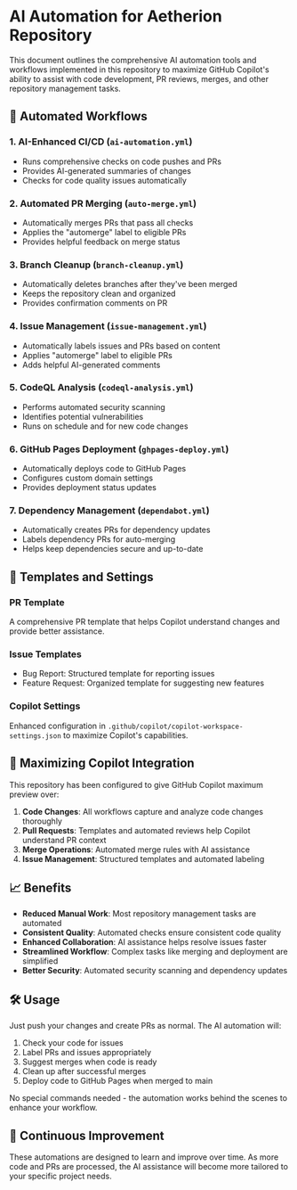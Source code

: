 # AI Automation for Aetherion Repository

This document outlines the comprehensive AI automation tools and workflows implemented in this repository to maximize GitHub Copilot's ability to assist with code development, PR reviews, merges, and other repository management tasks.

## 🤖 Automated Workflows

### 1. AI-Enhanced CI/CD (`ai-automation.yml`)
- Runs comprehensive checks on code pushes and PRs
- Provides AI-generated summaries of changes
- Checks for code quality issues automatically

### 2. Automated PR Merging (`auto-merge.yml`)
- Automatically merges PRs that pass all checks
- Applies the "automerge" label to eligible PRs
- Provides helpful feedback on merge status

### 3. Branch Cleanup (`branch-cleanup.yml`)
- Automatically deletes branches after they've been merged
- Keeps the repository clean and organized
- Provides confirmation comments on PR

### 4. Issue Management (`issue-management.yml`)
- Automatically labels issues and PRs based on content
- Applies "automerge" label to eligible PRs
- Adds helpful AI-generated comments

### 5. CodeQL Analysis (`codeql-analysis.yml`)
- Performs automated security scanning
- Identifies potential vulnerabilities
- Runs on schedule and for new code changes

### 6. GitHub Pages Deployment (`ghpages-deploy.yml`)
- Automatically deploys code to GitHub Pages
- Configures custom domain settings
- Provides deployment status updates

### 7. Dependency Management (`dependabot.yml`)
- Automatically creates PRs for dependency updates
- Labels dependency PRs for auto-merging
- Helps keep dependencies secure and up-to-date

## 📝 Templates and Settings

### PR Template
A comprehensive PR template that helps Copilot understand changes and provide better assistance.

### Issue Templates
- Bug Report: Structured template for reporting issues
- Feature Request: Organized template for suggesting new features

### Copilot Settings
Enhanced configuration in `.github/copilot/copilot-workspace-settings.json` to maximize Copilot's capabilities.

## 🚀 Maximizing Copilot Integration

This repository has been configured to give GitHub Copilot maximum preview over:

1. **Code Changes**: All workflows capture and analyze code changes thoroughly
2. **Pull Requests**: Templates and automated reviews help Copilot understand PR context
3. **Merge Operations**: Automated merge rules with AI assistance
4. **Issue Management**: Structured templates and automated labeling

## 📈 Benefits

- **Reduced Manual Work**: Most repository management tasks are automated
- **Consistent Quality**: Automated checks ensure consistent code quality
- **Enhanced Collaboration**: AI assistance helps resolve issues faster
- **Streamlined Workflow**: Complex tasks like merging and deployment are simplified
- **Better Security**: Automated security scanning and dependency updates

## 🛠️ Usage

Just push your changes and create PRs as normal. The AI automation will:

1. Check your code for issues
2. Label PRs and issues appropriately
3. Suggest merges when code is ready
4. Clean up after successful merges
5. Deploy code to GitHub Pages when merged to main

No special commands needed - the automation works behind the scenes to enhance your workflow.

## 🔄 Continuous Improvement

These automations are designed to learn and improve over time. As more code and PRs are processed, the AI assistance will become more tailored to your specific project needs.